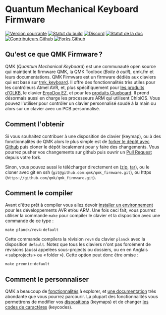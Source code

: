 # Quantum Mechanical Keyboard Firmware

[![Version courrante](https://img.shields.io/github/tag/qmk/qmk_firmware.svg)](https://github.com/qmk/qmk_firmware/tags)
[![Statut du build](https://travis-ci.org/qmk/qmk_firmware.svg?branch=master)](https://travis-ci.org/qmk/qmk_firmware)
[![Discord](https://img.shields.io/discord/440868230475677696.svg)](https://discord.gg/Uq7gcHh)
[![Statut de la doc](https://img.shields.io/badge/docs-ready-orange.svg)](https://docs.qmk.fm)
[![Contributeurs Github](https://img.shields.io/github/contributors/qmk/qmk_firmware.svg)](https://github.com/qmk/qmk_firmware/pulse/monthly)
[![Forks Github](https://img.shields.io/github/forks/qmk/qmk_firmware.svg?style=social&label=Fork)](https://github.com/qmk/qmk_firmware/)

## Qu'est ce que QMK Firmware ?

QMK (*Quantum Mechanical Keyboard*) est une communauté open source qui maintient le firmware QMK, la QMK Toolbox (*Boite à outil*), qmk.fm et leurs documentations. QMK Firmware est un firmware dédiés aux claviers qui est basé sur [tmk\_keyboard](http://github.com/tmk/tmk_keyboard). Il offre des fonctionnalités très utiles pour les contrôleurs Atmel AVR, et, plus spécifiquement pour [les produits d'OLKB](http://olkb.com), le clavier [ErgoDox EZ](http://www.ergodox-ez.com), et pour les [produits Clueboard](http://clueboard.co/). Il prend désormais aussi en charge les processeurs ARM qui utilisent ChibiOS. Vous pouvez l'utiliser pour contrôler un clavier personnalisé soudé à la main ou alors sur un clavier avec un PCB personnalisé.

## Comment l'obtenir

Si vous souhaitez contribuer à une disposition de clavier (keymap), ou à des fonctionnalités de QMK alors le plus simple est de [forker le dépôt avec Github](https://github.com/qmk/qmk_firmware#fork-destination-box) puis cloner le dépôt localement pour y faire des changements. Vous pourrez pusher vos changements sur github puis ouvrir un [Pull Request](https://github.com/qmk/qmk_firmware/pulls) depuis votre fork.

Sinon, vous pouvez aussi le télécharger directement en ([zip](https://github.com/qmk/qmk_firmware/zipball/master), [tar](https://github.com/qmk/qmk_firmware/tarball/master)), ou le cloner avec git en ssh (`git@github.com:qmk/qmk_firmware.git`), ou https (`https://github.com/qmk/qmk_firmware.git`).

## Comment le compiler

Avant d'être prêt à compiler vous allez devoir [installer un environnement](getting_started_build_tools.md) pour les développements AVR et/ou ARM. Une fois ceci fait, vous pourrez utiliser la commande `make` pour compiler le clavier et la disposition avec une commande de ce type :

    make planck/rev4:default

Cette commande compilera la révision `rev4` du clavier `planck` avec la disposition `default`. Notez que tous les claviers n'ont pas forcément de révisions (aussi appelées sous-projects ou dossiers, ou en en Anglais « subprojects » ou « folder »). Cette option peut donc être omise :

    make preonic:default

## Comment le personnaliser

QMK a beaucoup de [fonctionnalités](features.md) à explorer, et [une documentation](http://docs.qmk.fm) très abondante que vous pourrez parcourir. La plupart des fonctionnalités vous permettrons de modifier vos [dispositions](keymap.md) (keymaps) et de changer [les codes de caractères](keycodes.md) (keycodes).
